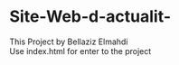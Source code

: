 # Site-Web-d-actualit-
This Project by Bellaziz Elmahdi <br />
Use index.html for enter to the project
